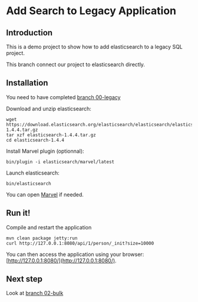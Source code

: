 Add Search to Legacy Application
================================

Introduction
------------

This is a demo project to show how to add elasticsearch to a legacy SQL project.

This branch connect our project to elasticsearch directly.

Installation
------------

You need to have completed [branch 00-legacy](https://github.com/dadoonet/legacy-search/tree/00-legacy)

Download and unzip elasticsearch:

```
wget https://download.elasticsearch.org/elasticsearch/elasticsearch/elasticsearch-1.4.4.tar.gz
tar xzf elasticsearch-1.4.4.tar.gz
cd elasticsearch-1.4.4
```

Install Marvel plugin (optionnal):

```
bin/plugin -i elasticsearch/marvel/latest
```

Launch elasticsearch:

```
bin/elasticsearch
```

You can open [Marvel](http://localhost:9200/_plugin/marvel/) if needed.

Run it!
-------

Compile and restart the application

```
mvn clean package jetty:run
curl http://127.0.0.1:8080/api/1/person/_init?size=10000
```

You can then access the application using your browser: [http://127.0.0.1:8080/](http://127.0.0.1:8080/).

Next step
---------

Look at [branch 02-bulk](https://github.com/dadoonet/legacy-search/tree/02-bulk)
